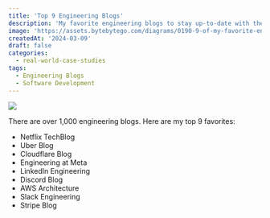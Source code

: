 ```yaml
---
title: 'Top 9 Engineering Blogs'
description: 'My favorite engineering blogs to stay up-to-date with the industry.'
image: 'https://assets.bytebytego.com/diagrams/0190-9-of-my-favorite-engg-blogs.png'
createdAt: '2024-03-09'
draft: false
categories:
  - real-world-case-studies
tags:
  - Engineering Blogs
  - Software Development
---
```


![](https://assets.bytebytego.com/diagrams/0190-9-of-my-favorite-engg-blogs.png)

There are over 1,000 engineering blogs. Here are my top 9 favorites:

*   Netflix TechBlog
*   Uber Blog
*   Cloudflare Blog
*   Engineering at Meta
*   LinkedIn Engineering
*   Discord Blog
*   AWS Architecture
*   Slack Engineering
*   Stripe Blog
